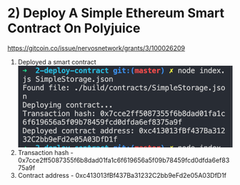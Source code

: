 # 2) Deploy A Simple Ethereum Smart Contract On Polyjuice

https://gitcoin.co/issue/nervosnetwork/grants/3/100026209

1. Deployed a smart contract <br /> ![](./deployed.png)
2. Transaction hash - 0x7cce2ff5087355f6b8dad01fa1c6f619656a5f09b78459fcd0dfda6ef8375a9f
3. Contract address - 0xc413013fBf437Ba31232C2bb9eFd2e05A03DfD1f
